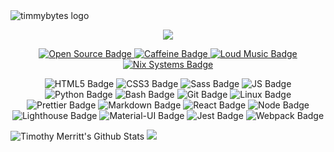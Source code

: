 <div>
  <img src="https://raw.githubusercontent.com/timmybytes/timmybytes-website/gh-pages/img/timmybytes_header.png" alt="timmybytes logo" />
  <p align="center">
    <a href="https://timmybytes.com">
      <img src="https://img.shields.io/website?down_color=red&down_message=offline&up_color=green&up_message=online&url=https%3A%2F%2Ftimmybytes.com" />
    </a>
  </p>
</div>

<p align="center">
  <a href="https://en.wikipedia.org/wiki/Open_source">
    <img src="https://img.shields.io/badge/Open Source-Loves-pink?logo=open-source-initiative" alt="Open Source Badge" />
  </a>
  <a href="https://www.google.com/search?tbm=isch&sxsrf=ALeKk00uuFD9dXWClyallpYc9ymFn3Xbcw:1600710165551&source=hp&biw=1440&bih=871&ei=FeZoX-iOH-WL_Qa0tZmoCQ&q=caffeine&oq=caff&gs_lcp=CgNpbWcQAxgAMgUIABCxAzIFCAAQsQMyBQgAELEDMgIIADICCAAyAggAMgIIADICCAAyAggAMgIIADoICAAQsQMQgwFQ_AhYlQxgxRVoAHAAeACAAZIBiAG3BJIBAzAuNJgBAKABAaoBC2d3cy13aXotaW1n&sclient=img&sfr=vfe">
    <img src="https://img.shields.io/badge/Caffeine-Loves-pink?logo=buy-me-a-coffee" alt="Caffeine Badge" />
  </a>
  <a href="https://open.spotify.com/artist/72RvQ5IlKW2zrVlPuxSr9h">
    <img src="https://img.shields.io/badge/Loud_Music-Yes-success" alt="Loud Music Badge" />
  </a>
  <a href="https://en.wikipedia.org/wiki/Operating_system#Unix_and_Unix-like_operating_systems">
    <img src="https://img.shields.io/badge/*nix_Systems-Loves-pink" alt="Nix Systems Badge" />
  </a>
</p>
<p align="center">
  <img src="https://img.shields.io/badge/HTML5-Proficient-success?logo=html5" alt="HTML5 Badge" />
  <img src="https://img.shields.io/badge/CSS3-Proficient-success?logo=css3" alt="CSS3 Badge" />
  <img src="https://img.shields.io/badge/SCSS-Proficient-success?logo=sass" alt="Sass Badge" />
  <img src="https://img.shields.io/badge/JavaScript-Proficient-success?logo=javascript" alt="JS Badge" />
  <img src="https://img.shields.io/badge/Python-Proficient-success?logo=python" alt="Python Badge" />
  <img src="https://img.shields.io/badge/Bash-Proficient-success?logo=gnu-bash" alt="Bash Badge" />
  <img src="https://img.shields.io/badge/Git-Proficient-success?logo=git" alt="Git Badge" />
  <img src="https://img.shields.io/badge/Linux-Proficient-success?logo=linux" alt="Linux Badge" />
  <img src="https://img.shields.io/badge/Prettier-Proficient-success?logo=prettier" alt="Prettier Badge" />
  <img src="https://img.shields.io/badge/Markdown-Proficient-success?logo=markdown" alt="Markdown Badge" />
  
  <img src="https://img.shields.io/badge/React-Comfortable-yellow?logo=react" alt="React Badge" />
  <img src="https://img.shields.io/badge/Node-Comfortable-yellow?logo=node.js" alt="Node Badge" />
  <img src="https://img.shields.io/badge/Lighthouse-Comfortable-yellow?logo=lighthouse" alt="Lighthouse Badge" />
  <img src="https://img.shields.io/badge/Material--UI-Comfortable-yellow?logo=material-ui" alt="Material-UI Badge" />

  <img src="https://img.shields.io/badge/Jest-Learning-orange?logo=jest" alt="Jest Badge" />
  <img src="https://img.shields.io/badge/Webpack-Learning-orange?logo=webpack" alt="Webpack Badge" />
</p>

<p>
  <!-- Made with https://github.com/anuraghazra/github-readme-stats -->
  <img src="https://github-readme-stats.vercel.app/api?username=timmybytes&bg_color=ee6868&text_color=1d1d1d&show_icons=true&hide_title=true&icon_color=eff3ff" alt="Timothy Merritt's Github Stats" />
  <img src="https://github-readme-stats.vercel.app/api/top-langs/?username=timmybytes&bg_color=ee6868&text_color=1d1d1d&langs_count=10&hide_title=true&icon_color=eff3ff&layout=compact" />
</p>
